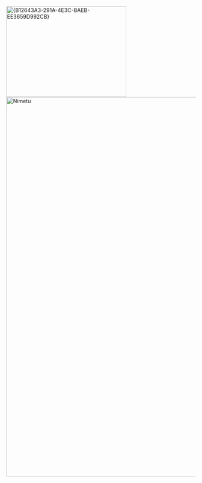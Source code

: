 <img width="319" height="241" alt="{B12643A3-291A-4E3C-BAEB-EE3659D992CB}" src="https://github.com/user-attachments/assets/84cf4e34-3ecb-4449-a32e-f3ced6a6d7bd" />
<img width="590" height="1007" alt="Nimetu" src="https://github.com/user-attachments/assets/ff715d7b-fa04-44d0-bc8e-c3dbafec33f9" />
